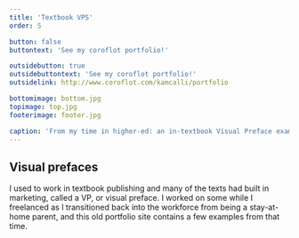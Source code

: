 ```yaml
---
title: 'Textbook VPS'
order: 5

button: false
buttontext: 'See my coroflot portfolio!'

outsidebutton: true
outsidebuttontext: 'See my coroflot portfolio!'
outsidelink: http://www.coroflot.com/kamcalli/portfolio

bottomimage: bottom.jpg
topimage: top.jpg
footerimage: footer.jpg

caption: 'From my time in higher-ed: an in-textbook Visual Preface example.'
---
```


## Visual prefaces
I used to work in textbook publishing and many of the texts had built in marketing, called a VP, or visual preface. I worked on some while I freelanced as I transitioned back into the workforce from being a stay-at-home parent, and this old portfolio site contains a few examples from that time.